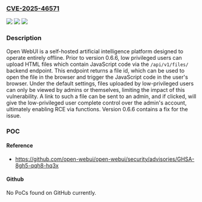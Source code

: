 ### [CVE-2025-46571](https://cve.mitre.org/cgi-bin/cvename.cgi?name=CVE-2025-46571)
![](https://img.shields.io/static/v1?label=Product&message=open-webui&color=blue)
![](https://img.shields.io/static/v1?label=Version&message=%3D%20%3C%200.6.6%20&color=brighgreen)
![](https://img.shields.io/static/v1?label=Vulnerability&message=CWE-79%3A%20Improper%20Neutralization%20of%20Input%20During%20Web%20Page%20Generation%20('Cross-site%20Scripting')&color=brighgreen)

### Description

Open WebUI is a self-hosted artificial intelligence platform designed to operate entirely offline. Prior to version 0.6.6, low privileged users can upload HTML files which contain JavaScript code via the `/api/v1/files/` backend endpoint. This endpoint returns a file id, which can be used to open the file in the browser and trigger the JavaScript code in the user's browser. Under the default settings, files uploaded by low-privileged users can only be viewed by admins or themselves, limiting the impact of this vulnerability. A link to such a file can be sent to an admin, and if clicked, will give the low-privileged user complete control over the admin's account, ultimately enabling RCE via functions. Version 0.6.6 contains a fix for the issue.

### POC

#### Reference
- https://github.com/open-webui/open-webui/security/advisories/GHSA-8gh5-qqh8-hq3x

#### Github
No PoCs found on GitHub currently.

